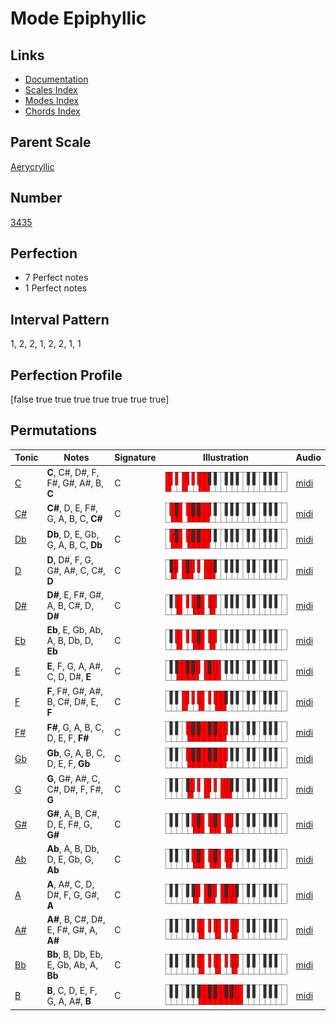 # Mode Epiphyllic

## Links

- [Documentation](index.md)
- [Scales Index](Scales.md)
- [Modes Index](Modes.md)
- [Chords Index](Chords.md)

## Parent Scale

[Aerycryllic](ScaleAerycryllic.md)

## Number

[3435](https://ianring.com/musictheory/scales/3435)

## Perfection

- 7 Perfect notes
- 1 Perfect notes

## Interval Pattern

1, 2, 2, 1, 2, 2, 1, 1

## Perfection Profile

[false true true true true true true true]

## Permutations

| Tonic | Notes | Signature | Illustration | Audio |
|-------|-------|-----------|--------------|-------|
| [C](ModeCNaturalEpiphyllic.md) | **C**, C#, D#, F, F#, G#, A#, B, **C** | C | ![CNaturalEpiphyllic](ModeCNaturalEpiphyllic.png) | [midi](https://github.com/edipermadi/music/blob/main/docs/ModeCNaturalEpiphyllic.mid?raw=true) |
| [C#](ModeCSharpEpiphyllic.md) | **C#**, D, E, F#, G, A, B, C, **C#** | C | ![CSharpEpiphyllic](ModeCSharpEpiphyllic.png) | [midi](https://github.com/edipermadi/music/blob/main/docs/ModeCSharpEpiphyllic.mid?raw=true) |
| [Db](ModeDFlatEpiphyllic.md) | **Db**, D, E, Gb, G, A, B, C, **Db** | C | ![DFlatEpiphyllic](ModeDFlatEpiphyllic.png) | [midi](https://github.com/edipermadi/music/blob/main/docs/ModeDFlatEpiphyllic.mid?raw=true) |
| [D](ModeDNaturalEpiphyllic.md) | **D**, D#, F, G, G#, A#, C, C#, **D** | C | ![DNaturalEpiphyllic](ModeDNaturalEpiphyllic.png) | [midi](https://github.com/edipermadi/music/blob/main/docs/ModeDNaturalEpiphyllic.mid?raw=true) |
| [D#](ModeDSharpEpiphyllic.md) | **D#**, E, F#, G#, A, B, C#, D, **D#** | C | ![DSharpEpiphyllic](ModeDSharpEpiphyllic.png) | [midi](https://github.com/edipermadi/music/blob/main/docs/ModeDSharpEpiphyllic.mid?raw=true) |
| [Eb](ModeEFlatEpiphyllic.md) | **Eb**, E, Gb, Ab, A, B, Db, D, **Eb** | C | ![EFlatEpiphyllic](ModeEFlatEpiphyllic.png) | [midi](https://github.com/edipermadi/music/blob/main/docs/ModeEFlatEpiphyllic.mid?raw=true) |
| [E](ModeENaturalEpiphyllic.md) | **E**, F, G, A, A#, C, D, D#, **E** | C | ![ENaturalEpiphyllic](ModeENaturalEpiphyllic.png) | [midi](https://github.com/edipermadi/music/blob/main/docs/ModeENaturalEpiphyllic.mid?raw=true) |
| [F](ModeFNaturalEpiphyllic.md) | **F**, F#, G#, A#, B, C#, D#, E, **F** | C | ![FNaturalEpiphyllic](ModeFNaturalEpiphyllic.png) | [midi](https://github.com/edipermadi/music/blob/main/docs/ModeFNaturalEpiphyllic.mid?raw=true) |
| [F#](ModeFSharpEpiphyllic.md) | **F#**, G, A, B, C, D, E, F, **F#** | C | ![FSharpEpiphyllic](ModeFSharpEpiphyllic.png) | [midi](https://github.com/edipermadi/music/blob/main/docs/ModeFSharpEpiphyllic.mid?raw=true) |
| [Gb](ModeGFlatEpiphyllic.md) | **Gb**, G, A, B, C, D, E, F, **Gb** | C | ![GFlatEpiphyllic](ModeGFlatEpiphyllic.png) | [midi](https://github.com/edipermadi/music/blob/main/docs/ModeGFlatEpiphyllic.mid?raw=true) |
| [G](ModeGNaturalEpiphyllic.md) | **G**, G#, A#, C, C#, D#, F, F#, **G** | C | ![GNaturalEpiphyllic](ModeGNaturalEpiphyllic.png) | [midi](https://github.com/edipermadi/music/blob/main/docs/ModeGNaturalEpiphyllic.mid?raw=true) |
| [G#](ModeGSharpEpiphyllic.md) | **G#**, A, B, C#, D, E, F#, G, **G#** | C | ![GSharpEpiphyllic](ModeGSharpEpiphyllic.png) | [midi](https://github.com/edipermadi/music/blob/main/docs/ModeGSharpEpiphyllic.mid?raw=true) |
| [Ab](ModeAFlatEpiphyllic.md) | **Ab**, A, B, Db, D, E, Gb, G, **Ab** | C | ![AFlatEpiphyllic](ModeAFlatEpiphyllic.png) | [midi](https://github.com/edipermadi/music/blob/main/docs/ModeAFlatEpiphyllic.mid?raw=true) |
| [A](ModeANaturalEpiphyllic.md) | **A**, A#, C, D, D#, F, G, G#, **A** | C | ![ANaturalEpiphyllic](ModeANaturalEpiphyllic.png) | [midi](https://github.com/edipermadi/music/blob/main/docs/ModeANaturalEpiphyllic.mid?raw=true) |
| [A#](ModeASharpEpiphyllic.md) | **A#**, B, C#, D#, E, F#, G#, A, **A#** | C | ![ASharpEpiphyllic](ModeASharpEpiphyllic.png) | [midi](https://github.com/edipermadi/music/blob/main/docs/ModeASharpEpiphyllic.mid?raw=true) |
| [Bb](ModeBFlatEpiphyllic.md) | **Bb**, B, Db, Eb, E, Gb, Ab, A, **Bb** | C | ![BFlatEpiphyllic](ModeBFlatEpiphyllic.png) | [midi](https://github.com/edipermadi/music/blob/main/docs/ModeBFlatEpiphyllic.mid?raw=true) |
| [B](ModeBNaturalEpiphyllic.md) | **B**, C, D, E, F, G, A, A#, **B** | C | ![BNaturalEpiphyllic](ModeBNaturalEpiphyllic.png) | [midi](https://github.com/edipermadi/music/blob/main/docs/ModeBNaturalEpiphyllic.mid?raw=true) |
